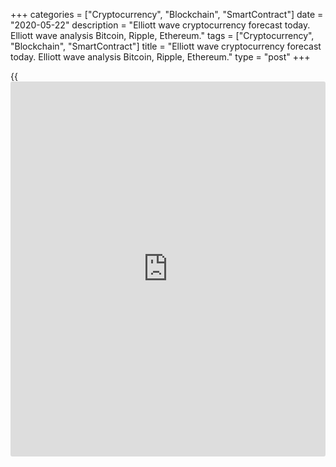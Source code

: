 +++
categories = ["Cryptocurrency", "Blockchain", "SmartContract"]
date = "2020-05-22"
description = "Elliott wave cryptocurrency forecast today. Elliott wave analysis Bitcoin, Ripple, Ethereum."
tags = ["Cryptocurrency", "Blockchain", "SmartContract"]
title = "Elliott wave cryptocurrency forecast today. Elliott wave analysis Bitcoin, Ripple, Ethereum."
type = "post"
+++

{{<iframe id="large-banner" src="https://www.bounty.group/#slide=3.0" width="100%" height="600" scrolling="no" style="border: 0px solid rgb(216, 221, 230); border-radius: 3px;">}}

May 22, 2020

May 22, 2020

Elliott wave [daily](https://www.fintecher.org/2020/03/03/forex-trading-daily-strategy/) forecast for Bitcoin, Ripple and EthereumRoman Onegin

## Elliott wave forecast for BTCUSD, ETHUSD, XRPUSD for today

###  **Elliott wave[BTCUSD][1] analysis**

 **![LiteForex: Elliott wave cryptocurrency forecast today. Elliott wave
analysis Bitcoin, Ripple, Ethereum.][2]**

The BTCUSD market has continued moving down, so the previous layout is
no longer relevant. Presumably, the corrective wave [4] hasn’t yet
finished. It is developing as a double three (W)-(X)-(Y). The market is
now unfolding the bear wave (Y) that is composed of three main sub-waves
A-B-C. Impulse A and horizontal contracting triangle B have completed,
impulse C is half-complete. Therefore, the price should be declining
towards a level of 8054.39. This is the previous low made by zigzag (W).

* * *

###  **Elliott wave[XRPUSD][3] analysis**

 **![LiteForex: Elliott wave cryptocurrency forecast today. Elliott wave
analysis Bitcoin, Ripple, Ethereum.][4]**

The XRPUSD market has also continued moving down, so the (B) has not yet
completed. It is likely to be developing as a double zigzag W-X-Y. The
sub-waves W and X have completed, and there is now developing the bear
wave Y as a simple zigzag made of three waves [A]-[B]-[C]. Therefore,
the price should be following this formation down in the next few days,
as it is outlined in the chart.

* * *

###  **Elliott wave[ETHUSD][5] analysis**

 **![LiteForex: Elliott wave cryptocurrency forecast today. Elliott wave
analysis Bitcoin, Ripple, Ethereum.][6]**

Like other major cryptocurrencies, the ETHUSD market continues unfolding
the corrective wave B. Wave B is developing as a double zigzag
[W]-[X]-[Y]. The down zigzag-shaped wave [W] has completed, as well as
the upward linking wave [X] that is composed of the sub-waves
(a)-(b)-(c). There is likely to be forming the bear impulse wave (A)
that is the beginning of the final zigzag [Y]. Therefore, the sub-waves
(A)-(B)-(C) should complete the simple zigzag [Y] in the next few days.

* * *

P.S. Did you like my article? Share it in social networks: it will be
the best “thank you" :)

Ask me questions and comment below. I’ll be glad to answer your
questions and give necessary explanations.

 **Useful links:**

  * I recommend trying to trade with a reliable broker [here][7]. The system allows you to trade by yourself or copy successful traders from all across the globe.
  * Use my promo-code BLOG for getting deposit bonus 50% on LiteForex platform. Just enter this code in the appropriate field while [depositing][8] your trading account.
  * Telegram channel with high-quality analytics, Forex reviews, training articles, and other useful things for traders <t.me/liteforex>

![Elliott wave [daily](https://www.fintecher.org/2020/03/03/forex-trading-daily-strategy/) forecast for Bitcoin, Ripple and Ethereum][9]

The content of this article reflects the author’s opinion and does not
necessarily reflect the official position of LiteForex. The material
published on this page is provided for informational purposes only and
should not be considered as the provision of investment advice for the
purposes of Directive 2004/39/EC.

Rate this article:

{{value}}

( {{count}} {{title}} )

   1. my.liteforex.com/trading/chart?symbol=BTCUSD
   2. cdn.liteforex.com/cache/uploads/blog_post/wave-analysis-crypto/22-05-2020/BTCUSDH2.png?w=30&s=8441c6a5d0b07bc020f9b38d924898be
   3. my.liteforex.com/trading/chart?symbol=XRPUSD
   4. cdn.liteforex.com/cache/uploads/blog_post/wave-analysis-crypto/22-05-2020/XRPUSDH2.png?w=30&s=9a7d89e27919ec34d08e4acd8b6ec07b
   5. my.liteforex.com/trading/chart?symbol=ETHUSD
   6. cdn.liteforex.com/cache/uploads/blog_post/wave-analysis-crypto/22-05-2020/ETHUSDH2.png?w=30&s=1c0d0e82a5ec3300f40d4883f0c4fcd9
   7. my.liteforex.com/?category=analysts-opinions&slug=elliott-wave-[daily](https://www.fintecher.org/2020/03/03/forex-trading-daily-strategy/)-forecast-for-[bitcoin](https://www.letsplayfx.com/blog/forex-for-bitcoin/)-ripple-and-[Ethereum](https://www.playgroundfx.com/blog/the-creator-of-ethereum/)-2020-05-22&openPopup=%2Fregistration%2Fpopup&utm_source=blog&utm_medium=article&utm_campaign=bonus
   8. my.liteforex.com/deposit/?category=analysts-opinions&slug=elliott-wave-[daily](https://www.fintecher.org/2020/03/03/forex-trading-daily-strategy/)-forecast-for-[bitcoin](https://www.letsplayfx.com/blog/forex-for-bitcoin/)-ripple-and-[Ethereum](https://www.playgroundfx.com/blog/the-creator-of-ethereum/)-2020-05-22&promo_code=BLOG&utm_source=blog&utm_medium=article&utm_campaign=bonus
   9. cdn.liteforex.com/cache/uploads/blog_post/wave-analysis-crypto/22-05-2020/[BTC](https://www.playgroundfx.com/blog/who-is-the-creator-of-bitcoin/)-eth-xrp-22-05-2020-wave-analysis.png?q=75&w=1000&s=98157a316ee8ee7d967ca65405c9a74e
